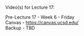 Video(s) for Lecture 17:

Pre-Lecture 17 - Week 6 - Friday  
Canvas - https://canvas.ucsd.edu/  
Backup - TBD